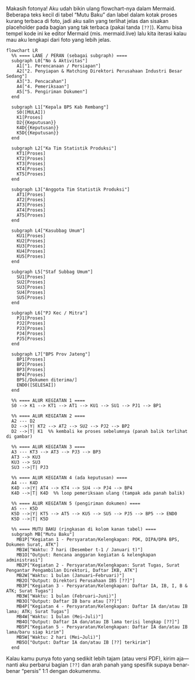 Makasih fotonya! Aku udah bikin ulang flowchart-nya dalam Mermaid. Beberapa teks kecil di tabel “Mutu Baku” dan label dalam kotak proses kurang terbaca di foto, jadi aku salin yang terlihat jelas dan sisakan placeholder pada bagian yang tak terbaca (pakai tanda `[??]`). Kamu bisa tempel kode ini ke editor Mermaid (mis. mermaid.live) lalu kita iterasi kalau mau aku lengkapi dari foto yang lebih jelas.

```mermaid
flowchart LR
  %% ==== LANE / PERAN (sebagai subgraph) ====
  subgraph L0["No & Aktivitas"]
    A1["1. Perencanaan / Persiapan"]
    A2["2. Penyiapan & Matching Direktori Perusahaan Industri Besar Sedang"]
    A3["3. Pencacahan"]
    A4["4. Pemeriksaan"]
    A5["5. Pengiriman Dokumen"]
  end

  subgraph L1["Kepala BPS Kab Rembang"]
    S0([MULAI])
    K1[Proses]
    D2{{Keputusan}}
    K4D{{Keputusan}}
    K5D{{Keputusan}}
  end

  subgraph L2["Ka Tim Statistik Produksi"]
    KT1[Proses]
    KT2[Proses]
    KT3[Proses]
    KT4[Proses]
    KT5[Proses]
  end

  subgraph L3["Anggota Tim Statistik Produksi"]
    AT1[Proses]
    AT2[Proses]
    AT3[Proses]
    AT4[Proses]
    AT5[Proses]
  end

  subgraph L4["Kasubbag Umum"]
    KU1[Proses]
    KU2[Proses]
    KU3[Proses]
    KU4[Proses]
    KU5[Proses]
  end

  subgraph L5["Staf Subbag Umum"]
    SU1[Proses]
    SU2[Proses]
    SU3[Proses]
    SU4[Proses]
    SU5[Proses]
  end

  subgraph L6["PJ Kec / Mitra"]
    PJ1[Proses]
    PJ2[Proses]
    PJ3[Proses]
    PJ4[Proses]
    PJ5[Proses]
  end

  subgraph L7["BPS Prov Jateng"]
    BP1[Proses]
    BP2[Proses]
    BP3[Proses]
    BP4[Proses]
    BP5[/Dokumen diterima/]
    END0([SELESAI])
  end

  %% ==== ALUR KEGIATAN 1 ====
  S0 --> K1 --> KT1 --> AT1 --> KU1 --> SU1 --> PJ1 --> BP1

  %% ==== ALUR KEGIATAN 2 ====
  A2 --- D2
  D2 -->|Y| KT2 --> AT2 --> SU2 --> PJ2 --> BP2
  D2 -->|T| K1  %% kembali ke proses sebelumnya (panah balik terlihat di gambar)

  %% ==== ALUR KEGIATAN 3 ====
  A3 --- KT3 --> AT3 --> PJ3 --> BP3
  AT3 --> KU3
  KU3 --> SU3
  SU3 -->|T| PJ3

  %% ==== ALUR KEGIATAN 4 (ada keputusan) ====
  A4 --- K4D
  K4D -->|Y| AT4 --> KT4 --> SU4 --> PJ4 --> BP4
  K4D -->|T| K4D  %% loop pemeriksaan ulang (tampak ada panah balik)

  %% ==== ALUR KEGIATAN 5 (pengiriman dokumen) ====
  A5 --- K5D
  K5D -->|Y| KT5 --> AT5 --> KU5 --> SU5 --> PJ5 --> BP5 --> END0
  K5D -->|T| K5D

  %% ==== MUTU BAKU (ringkasan di kolom kanan tabel) ====
  subgraph MB["Mutu Baku"]
    MB1P["Kegiatan 1 - Persyaratan/Kelengkapan: POK, DIPA/DPA BPS, Dokumen Surat, ATK"]
    MB1W["Waktu: 7 hari (Desember t-1 / Januari t)"]
    MB1O["Output: Rencana anggaran kegiatan & kelengkapan administrasi"]
    MB2P["Kegiatan 2 - Persyaratan/Kelengkapan: Surat Tugas, Surat Pengantar Pengambilan Direktori, Daftar IKB, ATK"]
    MB2W["Waktu: 1 bulan (Januari–Februari)"]
    MB2O["Output: Direktori Perusahaan IBS [??]"]
    MB3P["Kegiatan 3 - Persyaratan/Kelengkapan: Daftar IA, IB, I, B & ATK; Surat Tugas"]
    MB3W["Waktu: 1 bulan (Februari–Juni)"]
    MB3O["Output: Daftar IB baru atau [??]"]
    MB4P["Kegiatan 4 - Persyaratan/Kelengkapan: Daftar IA dan/atau IB lama; ATK; Surat Tugas"]
    MB4W["Waktu: 1 bulan (Mei–Juli)"]
    MB4O["Output: Daftar IA dan/atau IB lama terisi lengkap [??]"]
    MB5P["Kegiatan 5 - Persyaratan/Kelengkapan: Daftar IA dan/atau IB lama/baru siap kirim"]
    MB5W["Waktu: 2 hari (Mei–Juli)"]
    MB5O["Output: Daftar IA dan/atau IB [??] terkirim"]
  end
```

Kalau kamu punya foto yang sedikit lebih tajam (atau versi PDF), kirim aja—nanti aku perbarui bagian `[??]` dan arah panah yang spesifik supaya benar-benar “persis” 1:1 dengan dokumenmu.
